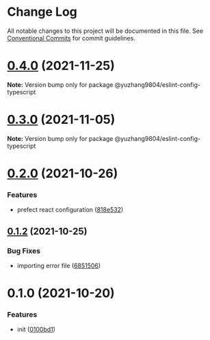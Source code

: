 # Change Log

All notable changes to this project will be documented in this file.
See [Conventional Commits](https://conventionalcommits.org) for commit guidelines.

# [0.4.0](https://github.com/yuzhang9804/eslint-config/compare/v0.3.1...v0.4.0) (2021-11-25)

**Note:** Version bump only for package @yuzhang9804/eslint-config-typescript





# [0.3.0](https://github.com/yuzhang9804/eslint-config/compare/v0.2.3...v0.3.0) (2021-11-05)

**Note:** Version bump only for package @yuzhang9804/eslint-config-typescript





# [0.2.0](https://github.com/yuzhang9804/eslint-config/compare/v0.1.2...v0.2.0) (2021-10-26)


### Features

* prefect react configuration ([818e532](https://github.com/yuzhang9804/eslint-config/commit/818e532408a2f30b01ec81751a04cdbfa066a496))





## [0.1.2](https://github.com/yuzhang9804/eslint-config/compare/v0.1.1...v0.1.2) (2021-10-25)


### Bug Fixes

* importing error file ([6851506](https://github.com/yuzhang9804/eslint-config/commit/68515064c0a99f532b7b7ed1a49d78f77d02cdde))





# 0.1.0 (2021-10-20)


### Features

* init ([0100bd1](https://github.com/yuzhang9804/eslint-config/commit/0100bd12d58392ff95bb2f4b668cefd46600b6c4))
